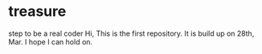 # treasure
step to be a real coder
Hi,
This is the first repository.
It is build up on 28th, Mar.
I hope I can hold on.
